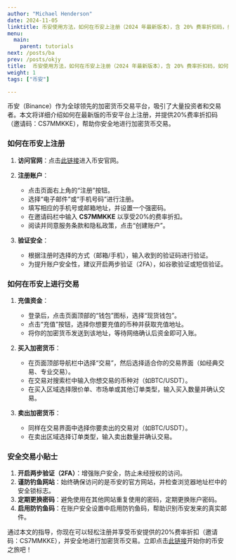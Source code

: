 ```yaml
---
author: "Michael Henderson"
date: 2024-11-05
linktitle: 币安使用方法，如何在币安上注册（2024 年最新版本），含 20% 费率折扣码，如何安全注册和交易
menu:
  main:
    parent: tutorials
next: /posts/ba
prev: /posts/okjy
title:  币安使用方法，如何在币安上注册（2024 年最新版本），含 20% 费率折扣码，如何安全注册和交易
weight: 1
tags: ["币安"]

---
```


币安（Binance）作为全球领先的加密货币交易平台，吸引了大量投资者和交易者。本文将详细介绍如何在最新版的币安平台上注册，并提供20%费率折扣码（邀请码：CS7MMKKE），帮助你安全地进行加密货币交易。

### 如何在币安上注册

1. **访问官网**：点击[此链接](https://www.binance.com/zh-CN/join?ref=CS7MMKKE)进入币安官网。
2. **注册账户**：
   - 点击页面右上角的“注册”按钮。
   - 选择“电子邮件”或“手机号码”进行注册。
   - 填写相应的手机号或邮箱地址，并设置一个强密码。
   - 在邀请码栏中输入 **CS7MMKKE** 以享受20%的费率折扣。
   - 阅读并同意服务条款和隐私政策，点击“创建账户”。

3. **验证安全**：
   - 根据注册时选择的方式（邮箱/手机），输入收到的验证码进行验证。
   - 为提升账户安全性，建议开启两步验证（2FA），如谷歌验证或短信验证。

### 如何在币安上进行交易

1. **充值资金**：
   - 登录后，点击页面顶部的“钱包”图标，选择“现货钱包”。
   - 点击“充值”按钮，选择你想要充值的币种并获取充值地址。
   - 将你的加密货币发送到该地址，等待网络确认后资金即可入账。

2. **买入加密货币**：
   - 在页面顶部导航栏中选择“交易”，然后选择适合你的交易界面（如经典交易、专业交易）。
   - 在交易对搜索栏中输入你想交易的币种对（如BTC/USDT）。
   - 在买入区域选择限价单、市场单或其他订单类型，输入买入数量并确认交易。

3. **卖出加密货币**：
   - 同样在交易界面中选择你要卖出的交易对（如BTC/USDT）。
   - 在卖出区域选择订单类型，输入卖出数量并确认交易。

### 安全交易小贴士

1. **开启两步验证（2FA）**：增强账户安全，防止未经授权的访问。
2. **谨防钓鱼网站**：始终确保访问的是币安的官方网站，并检查浏览器地址栏中的安全锁标志。
3. **定期更换密码**：避免使用在其他网站重复使用的密码，定期更换账户密码。
4. **启用防钓鱼码**：在账户安全设置中启用防钓鱼码，帮助识别币安发来的真实邮件。

通过本文的指导，你现在可以轻松注册并享受币安提供的20%费率折扣（邀请码：CS7MMKKE），并安全地进行加密货币交易。立即点击[此链接](https://www.binance.com/zh-CN/join?ref=CS7MMKKE)开始你的币安之旅吧！